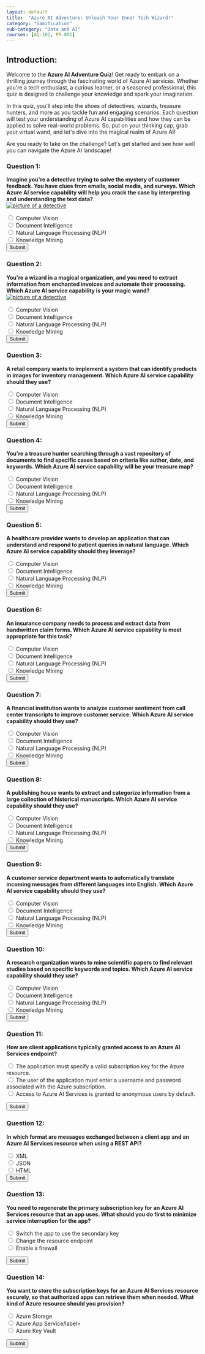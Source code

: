 ```yaml
---
layout: default
title:  "Azure AI Adventure: Unleash Your Inner Tech Wizard!"
category: "Gamification"
sub-category: "Data and AI"
courses: [AI-102, PR-801]
---
```


## Introduction:
Welcome to the **Azure AI Adventure Quiz**! Get ready to embark on a thrilling journey through the fascinating world of Azure AI services. Whether you're a tech enthusiast, a curious learner, or a seasoned professional, this quiz is designed to challenge your knowledge and spark your imagination.

In this quiz, you'll step into the shoes of detectives, wizards, treasure hunters, and more as you tackle fun and engaging scenarios. Each question will test your understanding of Azure AI capabilities and how they can be applied to solve real-world problems. So, put on your thinking cap, grab your virtual wand, and let's dive into the magical realm of Azure AI!

Are you ready to take on the challenge? Let's get started and see how well you can navigate the Azure AI landscape! 

### Question 1:
**Imagine you're a detective trying to solve the mystery of customer feedback. You have clues from emails, social media, and surveys. Which Azure AI service capability will help you crack the case by interpreting and understanding the text data?** <br>
<a href="./images/d1.png">
  <img src="./images/d1.png" alt="picture of a detective">
</a>
<br>
<form id="quizForm1">
  <input type="radio" id="q1a" name="q1" value="A">
  <label for="q1a">Computer Vision </label><br>
  <input type="radio" id="q1b" name="q1" value="B">
  <label for="q1b">Document Intelligence</label><br>
  <input type="radio" id="q1c" name="q1" value="C">
  <label for="q1c">Natural Language Processing (NLP) </label><br>
  <input type="radio" id="q1d" name="q1" value="D">
  <label for="q1d">Knowledge Mining</label><br>
  <button type="button" onclick="checkAnswer('q1', 'C', 'result1')" class="styled-button">Submit</button>
</form>

<p id="result1"></p>

### Question 2:
**You're a wizard in a magical organization, and you need to extract information from enchanted invoices and automate their processing. Which Azure AI service capability is your magic wand?** <br>
<a href="./images/d2.png">
  <img src="./images/d2.png" alt="picture of a detective">
</a>

<form id="quizForm2">
  <input type="radio" id="q2a" name="q2" value="A">
  <label for="q2a">Computer Vision </label><br>
  <input type="radio" id="q2b" name="q2" value="B">
  <label for="q2b">Document Intelligence</label><br>
  <input type="radio" id="q2c" name="q2" value="C">
  <label for="q2c">Natural Language Processing (NLP) </label><br>
  <input type="radio" id="q2d" name="q2" value="D">
  <label for="q2d">Knowledge Mining</label><br>
  <button type="button" onclick="checkAnswer('q2', 'B', 'result2')" class="styled-button">Submit</button>
</form>

<p id="result2"></p>

### Question 3:
**A retail company wants to implement a system that can identify products in images for inventory management. Which Azure AI service capability should they use?**

<form id="quizForm3">
  <input type="radio" id="q3a" name="q3" value="A">
  <label for="q3a">Computer Vision </label><br>
  <input type="radio" id="q3b" name="q3" value="B">
  <label for="q3b">Document Intelligence</label><br>
  <input type="radio" id="q3c" name="q3" value="C">
  <label for="q3c">Natural Language Processing (NLP) </label><br>
  <input type="radio" id="q3d" name="q3" value="D">
  <label for="q3d">Knowledge Mining</label><br>
  <button type="button" onclick="checkAnswer('q3', 'A', 'result3')" class="styled-button">Submit</button>
</form>

<p id="result3"></p>

### Question 4:
**You're a treasure hunter searching through a vast repository of documents to find specific cases based on criteria like author, date, and keywords. Which Azure AI service capability will be your treasure map?**

<form id="quizForm4">
  <input type="radio" id="q4a" name="q4" value="A">
  <label for="q4a">Computer Vision </label><br>
  <input type="radio" id="q4b" name="q4" value="B">
  <label for="q4b">Document Intelligence</label><br>
  <input type="radio" id="q4c" name="q4" value="C">
  <label for="q4c">Natural Language Processing (NLP) </label><br>
  <input type="radio" id="q4d" name="q4" value="D">
  <label for="q4d">Knowledge Mining</label><br>
  <button type="button" onclick="checkAnswer('q4', 'D', 'result4')" class="styled-button">Submit</button>
</form>

<p id="result4"></p>

### Question 5:
**A healthcare provider wants to develop an application that can understand and respond to patient queries in natural language. Which Azure AI service capability should they leverage?**

<form id="quizForm5">
  <input type="radio" id="q5a" name="q5" value="A">
  <label for="q5a">Computer Vision </label><br>
  <input type="radio" id="q5b" name="q5" value="B">
  <label for="q5b">Document Intelligence</label><br>
  <input type="radio" id="q5c" name="q5" value="C">
  <label for="q5c">Natural Language Processing (NLP) </label><br>
  <input type="radio" id="q5d" name="q5" value="D">
  <label for="q5d">Knowledge Mining</label><br>
  <button type="button" onclick="checkAnswer('q5', 'C', 'result5')" class="styled-button">Submit</button>
</form>

<p id="result5"></p>

### Question 6:
**An insurance company needs to process and extract data from handwritten claim forms. Which Azure AI service capability is most appropriate for this task?**

<form id="quizForm6">
  <input type="radio" id="q6a" name="q6" value="A">
  <label for="q6a">Computer Vision </label><br>
  <input type="radio" id="q6b" name="q6" value="B">
  <label for="q6b">Document Intelligence</label><br>
  <input type="radio" id="q6c" name="q6" value="C">
  <label for="q6c">Natural Language Processing (NLP) </label><br>
  <input type="radio" id="q6d" name="q6" value="D">
  <label for="q6d">Knowledge Mining</label><br>
  <button type="button" onclick="checkAnswer('q6', 'B', 'result6')" class="styled-button">Submit</button>
</form>

<p id="result6"></p>

### Question 7:
**A financial institution wants to analyze customer sentiment from call center transcripts to improve customer service. Which Azure AI service capability should they use?**

<form id="quizForm6">
  <input type="radio" id="q7a" name="q7" value="A">
  <label for="q7a">Computer Vision </label><br>
  <input type="radio" id="q7b" name="q7" value="B">
  <label for="q7b">Document Intelligence</label><br>
  <input type="radio" id="q7c" name="q7" value="C">
  <label for="q7c">Natural Language Processing (NLP) </label><br>
  <input type="radio" id="q7d" name="q7" value="D">
  <label for="q7d">Knowledge Mining</label><br>
  <button type="button" onclick="checkAnswer('q7', 'C', 'result7')" class="styled-button">Submit</button>
</form>

<p id="result7"></p>

### Question 8:
**A publishing house wants to extract and categorize information from a large collection of historical manuscripts. Which Azure AI service capability should they use?**

<form id="quizForm6">
  <input type="radio" id="q8a" name="q8" value="A">
  <label for="q8a">Computer Vision </label><br>
  <input type="radio" id="q8b" name="q8" value="B">
  <label for="q8b">Document Intelligence</label><br>
  <input type="radio" id="q8c" name="q8" value="C">
  <label for="q8c">Natural Language Processing (NLP) </label><br>
  <input type="radio" id="q8d" name="q8" value="D">
  <label for="q8d">Knowledge Mining</label><br>
  <button type="button" onclick="checkAnswer('q8', 'D', 'result8')" class="styled-button">Submit</button>
</form>

<p id="result8"></p>

### Question 9:
**A customer service department wants to automatically translate incoming messages from different languages into English. Which Azure AI service capability should they use?**

<form id="quizForm6">
  <input type="radio" id="q9a" name="q9" value="A">
  <label for="q9a">Computer Vision </label><br>
  <input type="radio" id="q9b" name="q9" value="B">
  <label for="q9b">Document Intelligence</label><br>
  <input type="radio" id="q9c" name="q9" value="C">
  <label for="q9c">Natural Language Processing (NLP) </label><br>
  <input type="radio" id="q9d" name="q9" value="D">
  <label for="q9d">Knowledge Mining</label><br>
  <button type="button" onclick="checkAnswer('q9', 'C', 'result9')" class="styled-button">Submit</button>
</form>

<p id="result9"></p>

### Question 10:
**A research organization wants to mine scientific papers to find relevant studies based on specific keywords and topics. Which Azure AI service capability should they use?**

<form id="quizForm6">
  <input type="radio" id="q10a" name="q10" value="A">
  <label for="q10a">Computer Vision </label><br>
  <input type="radio" id="q10b" name="q10" value="B">
  <label for="q10b">Document Intelligence</label><br>
  <input type="radio" id="q10c" name="q10" value="C">
  <label for="q10c">Natural Language Processing (NLP) </label><br>
  <input type="radio" id="q10d" name="q10" value="D">
  <label for="q10d">Knowledge Mining</label><br>
  <button type="button" onclick="checkAnswer('q10', 'D', 'result10')" class="styled-button">Submit</button>
</form>

<p id="result10"></p>

### Question 11:
**How are client applications typically granted access to an Azure AI Services endpoint?**

<form id="quizForm6">
  <input type="radio" id="q11a" name="q11" value="A">
  <label for="q11a">The application must specify a valid subscription key for the Azure resource. </label><br>
  <input type="radio" id="q11b" name="q11" value="B">
  <label for="q11b">The user of the application must enter a username and password associated with the Azure subscription.</label><br>
  <input type="radio" id="q11c" name="q11" value="C">
  <label for="q11c">Access to Azure AI Services is granted to anonymous users by default. </label><br>

  <button type="button" onclick="checkAnswer('q11', 'A', 'result11')" class="styled-button">Submit</button>
</form>

<p id="result11"></p>

### Question 12:
**In which format are messages exchanged between a client app and an Azure AI Services resource when using a REST API?**

<form id="quizForm6">
  <input type="radio" id="q12a" name="q12" value="A">
  <label for="q12a">XML </label><br>
  <input type="radio" id="q12b" name="q12" value="B">
  <label for="q12b">JSON</label><br>
  <input type="radio" id="q12c" name="q12" value="C">
  <label for="q12c">HTML </label><br>
  <button type="button" onclick="checkAnswer('q12', 'B', 'result12')" class="styled-button">Submit</button>
</form>

<p id="result12"></p>

### Question 13:
**You need to regenerate the primary subscription key for an Azure AI Services resource that an app uses. What should you do first to minimize service interruption for the app?**

<form id="quizForm6">
  <input type="radio" id="q13a" name="q13" value="A">
  <label for="q13a">Switch the app to use the secondary key </label><br>
  <input type="radio" id="q13b" name="q13" value="B">
  <label for="q13b">Change the resource endpoint</label><br>
  <input type="radio" id="q13c" name="q13" value="C">
  <label for="q13c">Enable a firewall </label><br>

  <button type="button" onclick="checkAnswer('q13', 'A', 'result13')" class="styled-button">Submit</button>
</form>

<p id="result13"></p>

### Question 14:
**You want to store the subscription keys for an Azure AI Services resource securely, so that authorized apps can retrieve them when needed. What kind of Azure resource should you provision?**

<form id="quizForm6">
  <input type="radio" id="q14a" name="q14" value="A">
  <label for="q14a">Azure Storage </label><br>
  <input type="radio" id="q14b" name="q14" value="B">
  <label for="q14b">Azure App Service/label><br>
  <input type="radio" id="q14c" name="q14" value="C">
  <label for="q14c">Azure Key Vault</label><br>

  <button type="button" onclick="checkAnswer('q14', 'C', 'result14')" class="styled-button">Submit</button>
</form>

<p id="result14"></p>


<script>
  function checkAnswer(question, correctAnswer, resultId) {
    var radios = document.getElementsByName(question);
    var result = document.getElementById(resultId);
    var selected = false;

    for (var i = 0; i < radios.length; i++) {
      if (radios[i].checked) {
        selected = true;
        if (radios[i].value === correctAnswer) {
          result.textContent = 'Correct!';
          result.style.color = 'green';
        } else {
          result.textContent = 'Incorrect. Try again!';
          result.style.color = 'red';
        }
        break;
      }
    }

    if (!selected) {
      result.textContent = 'Please select an answer.';
      result.style.color = 'orange';
    }
  }
</script>
